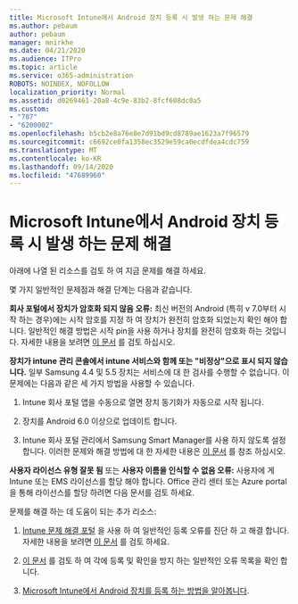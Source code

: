 ```yaml
---
title: Microsoft Intune에서 Android 장치 등록 시 발생 하는 문제 해결
ms.author: pebaum
author: pebaum
manager: mnirkhe
ms.date: 04/21/2020
ms.audience: ITPro
ms.topic: article
ms.service: o365-administration
ROBOTS: NOINDEX, NOFOLLOW
localization_priority: Normal
ms.assetid: d0269461-20a8-4c9e-83b2-8fcf608dc0a5
ms.custom:
- "787"
- "6200002"
ms.openlocfilehash: b5cb2e8a76e8e7d91bd9cd8789ae1623a7f96579
ms.sourcegitcommit: c6692ce0fa1358ec3529e59ca0ecdfdea4cdc759
ms.translationtype: MT
ms.contentlocale: ko-KR
ms.lasthandoff: 09/14/2020
ms.locfileid: "47689960"
---
```

# <a name="troubleshoot-issues-with-enrolling-android-devices-in-microsoft-intune"></a>Microsoft Intune에서 Android 장치 등록 시 발생 하는 문제 해결

아래에 나열 된 리소스를 검토 하 여 지금 문제를 해결 하세요.
  
몇 가지 일반적인 문제점과 해결 단계는 다음과 같습니다.
  
 **회사 포털에서 장치가 암호화 되지 않음 오류:** 최신 버전의 Android (특히 v 7.0부터 시작 하는 경우)에는 시작 암호를 지정 하 여 장치가 완전히 암호화 되었는지 확인 해야 합니다. 일반적인 해결 방법은 시작 pin을 사용 하거나 장치를 완전히 암호화 하는 것입니다. 자세한 내용을 보려면 [이 문서](https://docs.microsoft.com/intune-user-help/your-device-appears-encrypted-but-cp-says-otherwise-android) 를 검토 하십시오.
  
 **장치가 intune 관리 콘솔에서 intune 서비스와 함께 또는 "비정상"으로 표시 되지 않습니다.** 일부 Samsung 4.4 및 5.5 장치는 서비스에 대 한 검사를 수행할 수 없습니다. 이 문제에는 다음과 같은 세 가지 방법을 사용할 수 있습니다.
  
1. Intune 회사 포털 앱을 수동으로 열면 장치 동기화가 자동으로 시작 됩니다.

2. 장치를 Android 6.0 이상으로 업데이트 합니다.

3. Intune 회사 포털 관리에서 Samsung Smart Manager를 사용 하지 않도록 설정 합니다. 이러한 문제와 해결 방법에 대 한 자세한 내용은 [이 문서](https://docs.microsoft.com/intune-classic/troubleshoot/troubleshoot-device-enrollment-in-intune#devices-fail-to-check-in-with-the-intune-service-and-display-as-unhealthy-in-the-intune-admin-console) 를 참조 하십시오.

 **사용자 라이선스 유형 잘못 됨** 또는 **사용자 이름을 인식할 수 없음 오류:** 사용자에 게 Intune 또는 EMS 라이선스를 할당 해야 합니다. Office 관리 센터 또는 Azure portal을 통해 라이선스를 할당 하려면 다음 문서를 검토 하세요.
  
문제를 해결 하는 데 도움이 되는 추가 리소스:
  
1. [Intune 문제 해결 포털](https://devicemanagement.microsoft.com/#blade/Microsoft_Intune_DeviceSettings/TroubleshootBlade) 을 사용 하 여 일반적인 등록 오류를 진단 하 고 해결 합니다. 자세한 내용을 보려면 [이 문서](https://docs.microsoft.com/intune/help-desk-operators) 를 검토 하세요.

2. [이 문서](https://docs.microsoft.com/intune-classic/Troubleshoot/troubleshoot-device-enrollment-in-intune) 를 검토 하 여 각에 등록 및 확인을 방지 하는 일반적인 오류 목록을 확인 합니다.

3. [Microsoft Intune에서 Android 장치를 등록 하는 방법을 알아봅니다](https://docs.microsoft.com/intune/android-enroll).
